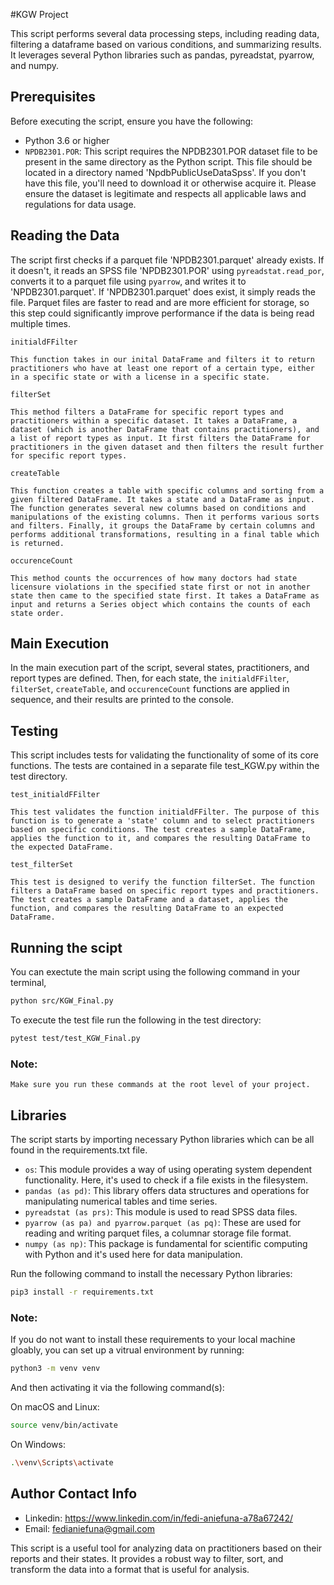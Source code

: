 #KGW Project

This script performs several data processing steps, including reading data, filtering a dataframe based on various conditions, and summarizing results. It leverages several Python libraries such as pandas, pyreadstat, pyarrow, and numpy.

## Prerequisites

Before executing the script, ensure you have the following:

- Python 3.6 or higher
- `NPDB2301.POR`: This script requires the NPDB2301.POR dataset file to be present in the same directory as the Python script. This file should be located in a directory named 'NpdbPublicUseDataSpss'. If you don't have this file, you'll need to download it or otherwise acquire it. Please ensure the dataset is legitimate and respects all applicable laws and regulations for data usage.

## Reading the Data

The script first checks if a parquet file 'NPDB2301.parquet' already exists. If it doesn't, it reads an SPSS file 'NPDB2301.POR' using `pyreadstat.read_por`, converts it to a parquet file using `pyarrow`, and writes it to 'NPDB2301.parquet'. If 'NPDB2301.parquet' does exist, it simply reads the file. Parquet files are faster to read and are more efficient for storage, so this step could significantly improve performance if the data is being read multiple times.


`initialdFFilter`
    
    This function takes in our inital DataFrame and filters it to return practitioners who have at least one report of a certain type, either in a specific state or with a license in a specific state.

`filterSet`

    This method filters a DataFrame for specific report types and practitioners within a specific dataset. It takes a DataFrame, a dataset (which is another DataFrame that contains practitioners), and a list of report types as input. It first filters the DataFrame for practitioners in the given dataset and then filters the result further for specific report types.

`createTable`

    This function creates a table with specific columns and sorting from a given filtered DataFrame. It takes a state and a DataFrame as input. The function generates several new columns based on conditions and manipulations of the existing columns. Then it performs various sorts and filters. Finally, it groups the DataFrame by certain columns and performs additional transformations, resulting in a final table which is returned.

`occurenceCount`

    This method counts the occurrences of how many doctors had state licensure violations in the specified state first or not in another state then came to the specified state first. It takes a DataFrame as input and returns a Series object which contains the counts of each state order.

## Main Execution

In the main execution part of the script, several states, practitioners, and report types are defined. Then, for each state, the `initialdFFilter`, `filterSet`, `createTable`, and `occurenceCount` functions are applied in sequence, and their results are printed to the console.

## Testing

This script includes tests for validating the functionality of some of its core functions. The tests are contained in a separate file test_KGW.py within the test directory.

`test_initialdFFilter`

    This test validates the function initialdFFilter. The purpose of this function is to generate a 'state' column and to select practitioners based on specific conditions. The test creates a sample DataFrame, applies the function to it, and compares the resulting DataFrame to the expected DataFrame.

`test_filterSet`

    This test is designed to verify the function filterSet. The function filters a DataFrame based on specific report types and practitioners. The test creates a sample DataFrame and a dataset, applies the function, and compares the resulting DataFrame to an expected DataFrame.

## Running the scipt

You can exectute the main script using the following command in your terminal, 

```bash
python src/KGW_Final.py
```
To execute the test file run the following in the test directory:
```bash
pytest test/test_KGW_Final.py
```
### Note: 
    Make sure you run these commands at the root level of your project.
## Libraries

The script starts by importing necessary Python libraries which can be all found in the requirements.txt file.

- `os`: This module provides a way of using operating system dependent functionality. Here, it's used to check if a file exists in the filesystem.
- `pandas (as pd)`: This library offers data structures and operations for manipulating numerical tables and time series. 
- `pyreadstat (as prs)`: This module is used to read SPSS data files.
- `pyarrow (as pa) and pyarrow.parquet (as pq)`: These are used for reading and writing parquet files, a columnar storage file format.
- `numpy (as np)`: This package is fundamental for scientific computing with Python and it's used here for data manipulation.

Run the following command to install the necessary Python libraries:

   ```bash
   pip3 install -r requirements.txt
   ```

### Note:

If you do not want to install these requirements to your local machine gloably, you can set up a vitrual environment by running:

```bash
python3 -m venv venv
```
And then activating it via the following command(s):

On macOS and Linux:
```bash
source venv/bin/activate
```
On Windows:
```bash
.\venv\Scripts\activate
```

## Author Contact Info 

 - Linkedin: https://www.linkedin.com/in/fedi-aniefuna-a78a67242/
 - Email: fedianiefuna@gmail.com




This script is a useful tool for analyzing data on practitioners based on their reports and their states. It provides a robust way to filter, sort, and transform the data into a format that is useful for analysis.

